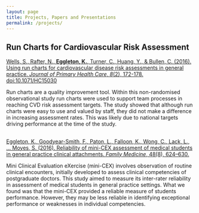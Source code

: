 ```yaml
---
layout: page
title: Projects, Papers and Presentations
permalink: /projects/
---
```


## Run Charts for Cardiovascular Risk Assessment

[Wells, S., Rafter, N., **Eggleton, K.**, Turner, C., Huang, Y., & Bullen, C. (2016). Using run charts for cardiovascular disease risk assessments in general practice. *Journal of Primary Health Care*, *8*(2), 172-178. doi:10.1071/HC15030](http://www.publish.csiro.au/?act=view_file&file_id=HC15030.pdf)

Run charts are a quality improvement tool. Within this non-randomised observational study run charts were used to support team processes in reaching CVD risk assessment targets. The study showed that although run charts were easy to use and valued by staff, they did not make a difference in increasing assessment rates. This was likely due to national targets driving performance at the time of the study.

## 

[Eggleton, K., Goodyear-Smith, F., Paton, L., Falloon, K., Wong, C., Lack, L., … Moyes, S. (2016). Reliability of mini-CEX assessment of medical students in general practice clinical attachments. *Family Medicine*, 48(8), 624–630.](http://www.stfm.org/Portals/49/Documents/FMPDF/FamilyMedicineVol48Issue8Eggleton624.pdf)

Mini Clinical Evaluation eXercise (mini-CEX) involves observation of routine clinical encounters, initially developed to assess clinical competencies of postgraduate doctors. This study aimed to measure its inter-rater reliability in assessment of medical students in general practice settings. What we found was that the mini-CEX provided a reliable measure of students performance. However, they may be less reliable in identifying exceptional performance or weaknesses in individual competencies.
